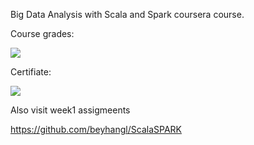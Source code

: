 Big Data Analysis with Scala and Spark coursera course.



Course grades:


<img src="https://resmim.net/f/fF4kGS.jpg">


Certifiate:


<img src="https://resmim.net/f/wPVz5J.jpg">

Also visit week1 assigmeents

https://github.com/beyhangl/ScalaSPARK

